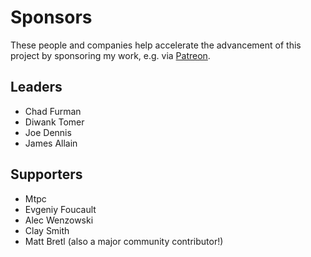 # Sponsors

These people and companies help accelerate the advancement of this project by
sponsoring my work, e.g. via [Patreon](https://www.patreon.com/benjie).

## Leaders

* Chad Furman
* Diwank Tomer
* Joe Dennis
* James Allain

## Supporters

* Mtpc
* Evgeniy Foucault
* Alec Wenzowski
* Clay Smith
* Matt Bretl (also a major community contributor!)
